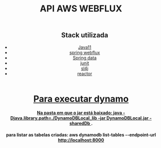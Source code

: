 <header>
<h1>API AWS WEBFLUX</h1>
</header>

<header> 
<ul>
<header><h2>Stack utilizada</h2>
<li><a href="">Java11</a></li>
<li><a href="">spring webflux</a></li>
<li><a href="">Spring data</a></li>
<li><a href="">junit</a></li>
<li><a href="">sl4j</a></li>
<li><a href="">reactor</li></header>
</ul>
</header>

<header>
<h1>Para executar dynamo</h1>
<p>
<h4>
Na pasta em que o jar está baixado: <a href=""> java -Djava.library.path=./DynamoDBLocal_lib -jar DynamoDBLocal.jar -sharedDb </a>.
</h4>
</p>
<p>
<h4>
para listar as tabelas criadas: aws dynamodb list-tables --endpoint-url <a href=""> http://localhost:8000</a>
</h4>
</p>
</header>